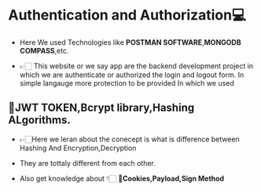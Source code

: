 # Authentication and Authorization💻
 - Here We used Technologies like **POSTMAN SOFTWARE**,**MONGODB COMPASS**,etc.

- 👉🏻 This website or we say app are the backend development project in which we are authenticate or authorized  the login and logout form. In simple langauge more protection to be provided
In which we used 
## 🔗JWT TOKEN,Bcrypt library,Hashing ALgorithms.
- 👉🏻Here we leran about the conecept is what is difference between Hashing And Encryption,Decryption 

- They are tottaly different from each  other. 

- Also get knowledge about 👇🏻 **🔗Cookies,Payload,Sign Method**

